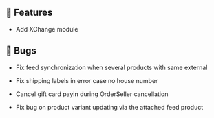 ## 🚀 Features

- Add XChange module


## 🐛 Bugs

- Fix feed synchronization when several products with same external

- Fix shipping labels in error case no house number

- Cancel gift card payin during OrderSeller cancellation

- Fix bug on product variant updating via the attached feed product